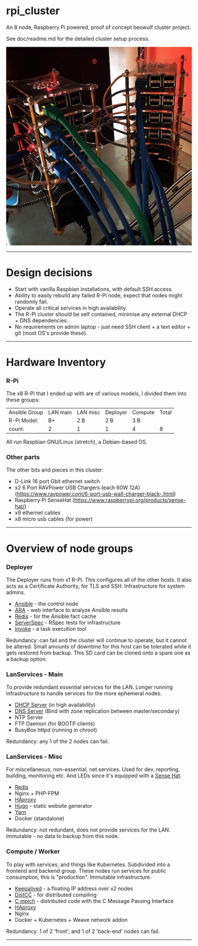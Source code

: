 # rpi_cluster

An 8 node, Raspberry Pi powered, proof of concept beowulf cluster project.

See doc/readme.md for the detailed cluster setup process.

<p align="center">
  <img width="515" height="538" src="https://github.com/craig-m/rpi_cluster/raw/master/doc/pictures/pi_towers1.jpg">
</p>

---

# Design decisions

* Start with vanilla Raspbian installations, with default SSH access.
* Ability to easily rebuild any failed R-Pi node, expect that nodes might randomly fail.
* Operate all critical services in high availability.
* The R-Pi cluster should be self contained, minimise any external DHCP + DNS dependencies.
* No requirements on admin laptop - just need SSH client + a text editor + git (most OS's provide these).


---


# Hardware Inventory

### R-Pi

The x8 R-Pi that I ended up with are of various models, I divided them into these groups:

<table>
<tbody>
<tr>
  <td>Ansible Group</td>
  <td>LAN main</td>
  <td>LAN misc</td>
  <td>Deployer</td>
  <td>Compute</td>
  <td>Total</td>
</tr>
<tr>
  <td>R-Pi Model:</td>
  <td>B+</td>
  <td>2 B</td>
  <td>2 B</td>
  <td>3 B</td>
  <td>&nbsp;</td>
</tr>
<tr>
  <td>count:</td>
  <td>2</td>
  <td>1</td>
  <td>1</td>
  <td>4</td>
  <td>8</td>
</tr>
</tbody>
</table>

All run Raspbian GNU/Linux (stretch), a Debian-based OS.

### Other parts

The other bits and pieces in this cluster:

* D-Link 16 port Gbit ethernet switch
* x2 6 Port RAVPower USB Chargers (each 60W 12A) (https://www.ravpower.com/6-port-usb-wall-charger-black-.html)
* Raspberry Pi SenseHat (https://www.raspberrypi.org/products/sense-hat/)
* x9 ethernet cables
* x8 micro usb cables (for power)


---


# Overview of node groups


### Deployer

The Deployer runs from x1 R-Pi. This configures all of the other hosts. It also acts as a Certificate Authority, for TLS and SSH. Infrastructure for system admins.

* [Ansible](https://www.ansible.com/) - the control node
* [ARA](https://ara.readthedocs.io/en/stable/) - web interface to analyze Ansible results
* [Redis](https://redis.io/) - for the Ansible fact cache
* [ServerSpec](http://serverspec.org/) - RSpec tests for infrastructure
* [Invoke](http://www.pyinvoke.org/) - a task execution tool


Redundancy: can fail and the cluster will continue to operate, but it cannot be altered. Small amounts of downtime for this host can be tolerated while it gets restored from backup. This SD card can be cloned onto a spare one as a backup option.


### LanServices - Main

To provide redundant essential services for the LAN. Longer running infrastructure to handle services for the more ephemeral nodes.

* [DHCP Server](https://www.isc.org/downloads/dhcp/) (in high availability)
* [DNS Server](https://www.isc.org/downloads/bind/) (Bind with zone replication between master/secondary)
* NTP Server
* FTP Daemon (for BOOTP clients)
* BusyBox httpd (running in chroot)

Redundancy: any 1 of the 2 nodes can fail.


### LanServices - Misc

For miscellaneous, non-essential, net services. Used for dev, reporting, building, monitoring etc. And LEDs since it's equipped with a [Sense Hat](https://www.raspberrypi.org/products/sense-hat/).

* [Redis](https://redis.io/)
* Nginx + PHP-FPM
* [HAproxy](https://www.haproxy.org/)
* [Hugo](https://github.com/gohugoio/hugo) - static website generator
* [Yarn](https://github.com/yarnpkg/yarn/)
* Docker (standalone)

Redundancy: not redundant, does not provide services for the LAN. Immutable - no data to backup from this node.


### Compute / Worker

To play with services, and things like Kubernetes. Subdivided into a frontend and backend group. These nodes run services for public consumption, this is "production". Immutable infrastructure.

* [Keepalived](https://github.com/acassen/keepalived) - a floating IP address over x2 nodes
* [DistCC](https://github.com/distcc/distcc) - for distributed compiling
* [C mpich](https://www.mpich.org/) - distributed code with the C Message Passing Interface
* [HAproxy](https://www.haproxy.org/)
* Nginx
* Docker + Kubernetes + Weave network addon

Redundancy: 1 of 2 'front', and 1 of 2 'back-end' nodes can fail.

---
